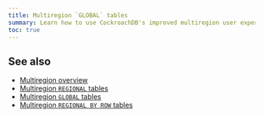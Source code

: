 ```yaml
---
title: Multiregion `GLOBAL` tables
summary: Learn how to use CockroachDB's improved multiregion user experience.
toc: true
---
```


## See also

- [Multiregion overview](multiregion-overview.md)
- [Multiregion `REGIONAL` tables](multiregion-regional-tables.md)
- [Multiregion `GLOBAL` tables](multiregion-global-tables.md)
- [Multiregion `REGIONAL BY ROW` tables](multiregion-regional-by-row-tables.md)
